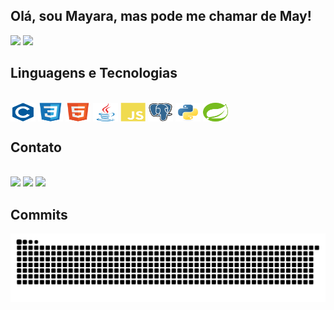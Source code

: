 ## Olá, sou Mayara, mas pode me chamar de May!

<div> 
  <img height="180em" src="https://github-readme-stats.vercel.app/api?username=mayeufraferreira&count_private=true&show_icons=true&theme=radical"/>
  <img height="180em" src="https://github-readme-stats.vercel.app/api/top-langs/?username=Matheusxr7&layout=compact&theme=radical"/>
</div>

## Linguagens e Tecnologias
<div style="display: inline_block"><br>
  <img align="center" alt="mayeufraferreira-C" height="30" width="40" src="https://github.com/devicons/devicon/blob/master/icons/c/c-plain.svg">
  <img align="center" alt="mayeufraferreira-CSS" height="30" width="40" src="https://raw.githubusercontent.com/devicons/devicon/master/icons/css3/css3-original.svg">
  <img align="center" alt="mayeufraferreira-HTML" height="30" width="40" src="https://raw.githubusercontent.com/devicons/devicon/master/icons/html5/html5-original.svg">
  <img align="center" alt="mayeufraferreira-Java" height="30" width="40" src="https://github.com/devicons/devicon/blob/master/icons/java/java-original.svg">
  <img align="center" alt="mayeufraferreira-Js" height="30" width="40" src="https://raw.githubusercontent.com/devicons/devicon/master/icons/javascript/javascript-plain.svg">
  <img align="center" alt="mayeufraferreira-PostgreSQL" height="30" width="40" src="https://github.com/devicons/devicon/blob/master/icons/postgresql/postgresql-original.svg">
  <img align="center" alt="mayeufraferreira-Python" height="30" width="40" src="https://raw.githubusercontent.com/devicons/devicon/master/icons/python/python-original.svg">
  <img align="center" alt="mayeufraferreira-Spring" height="30" width="40" src="https://github.com/devicons/devicon/blob/master/icons/spring/spring-original.svg">
</div>

## Contato
<div style="display: inline_block"><br>
  <a href="https://www.instagram.com/_i.mayy_/" target="_blank"><img src="https://img.shields.io/badge/-Instagram-%23E4405F?style=for-the-badge&logo=instagram&logoColor=white" target="_blank"></a>
  <a href = "mailto:mayeufraferreira@gmail.com"><img src="https://img.shields.io/badge/-Gmail-%23333?style=for-the-badge&logo=gmail&logoColor=white" target="_blank"></a>
  <a href="https://www.linkedin.com/in/mayara-karoline-eufr%C3%A1sio-ferreira-19968528a/"_blank"><img src="https://img.shields.io/badge/-LinkedIn-%230077B5?style=for-the-badge&logo=linkedin&logoColor=white" target="_blank"></a>
</div>

## Commits
![Snake animation](https://github.com/1NxT/1NxT/blob/output/github-contribution-grid-snake.svg)

